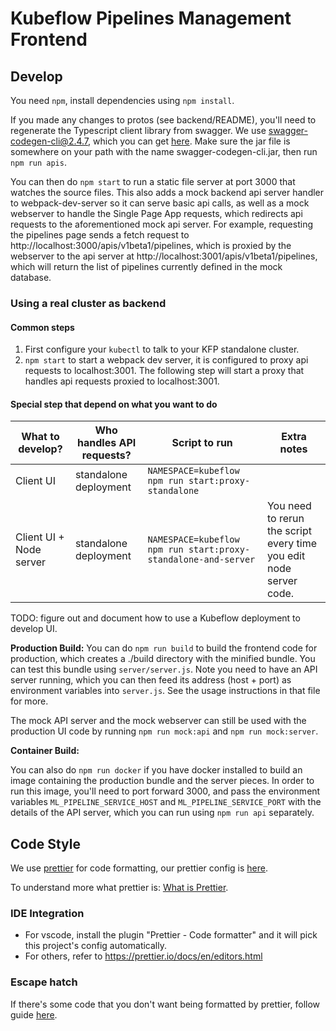 # Kubeflow Pipelines Management Frontend

## Develop

You need `npm`, install dependencies using `npm install`.

If you made any changes to protos (see backend/README), you'll need to
regenerate the Typescript client library from swagger. We use
swagger-codegen-cli@2.4.7, which you can get
[here](http://central.maven.org/maven2/io/swagger/swagger-codegen-cli/2.4.7/swagger-codegen-cli-2.4.7.jar).
Make sure the jar file is somewhere on your path with the name
swagger-codegen-cli.jar, then run `npm run apis`.

You can then do `npm start` to run a static file server at port 3000 that
watches the source files. This also adds a mock backend api server handler to
webpack-dev-server so it can serve basic api calls, as well as a mock
webserver to handle the Single Page App requests, which redirects api
requests to the aforementioned mock api server. For example, requesting the
pipelines page sends a fetch request to
http://localhost:3000/apis/v1beta1/pipelines, which is proxied by the
webserver to the api server at http://localhost:3001/apis/v1beta1/pipelines,
which will return the list of pipelines currently defined in the mock
database.

### Using a real cluster as backend

#### Common steps

1. First configure your `kubectl` to talk to your KFP standalone cluster.
2. `npm start` to start a webpack dev server, it is configured to proxy api requests to localhost:3001. The following step will start a proxy that handles api requests proxied to localhost:3001.

#### Special step that depend on what you want to do

| What to develop?        | Who handles API requests? | Script to run                                                  | Extra notes                                                        |
| ----------------------- | ------------------------- | -------------------------------------------------------------- | ------------------------------------------------------------------ |
| Client UI               | standalone deployment     | `NAMESPACE=kubeflow npm run start:proxy-standalone`            |                                                                    |
| Client UI + Node server | standalone deployment     | `NAMESPACE=kubeflow npm run start:proxy-standalone-and-server` | You need to rerun the script every time you edit node server code. |

TODO: figure out and document how to use a Kubeflow deployment to develop UI.

**Production Build:**
You can do `npm run build` to build the frontend code for production, which
creates a ./build directory with the minified bundle. You can test this bundle
using `server/server.js`. Note you need to have an API server running, which
you can then feed its address (host + port) as environment variables into
`server.js`. See the usage instructions in that file for more.

The mock API server and the mock webserver can still be used with the
production UI code by running `npm run mock:api` and `npm run mock:server`.

**Container Build:**

You can also do `npm run docker` if you have docker installed to build an
image containing the production bundle and the server pieces. In order to run
this image, you'll need to port forward 3000, and pass the environment
variables `ML_PIPELINE_SERVICE_HOST` and
`ML_PIPELINE_SERVICE_PORT` with the details of the API server, which
you can run using `npm run api` separately.

## Code Style

We use [prettier](https://prettier.io/) for code formatting, our prettier config
is [here](https://github.com/kubeflow/pipelines/blob/master/frontend/.prettierrc.yaml).

To understand more what prettier is: [What is Prettier](https://prettier.io/docs/en/index.html).

### IDE Integration

- For vscode, install the plugin "Prettier - Code formatter" and it will pick
  this project's config automatically.
- For others, refer to https://prettier.io/docs/en/editors.html

### Escape hatch

If there's some code that you don't want being formatted by prettier, follow
guide [here](https://prettier.io/docs/en/ignore.html).
